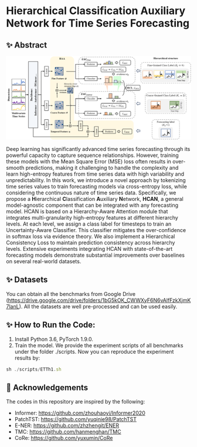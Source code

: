 # Hierarchical Classification Auxiliary Network for Time Series Forecasting


## :sparkles: Abstract
![model](fig/model.png)

Deep learning has significantly advanced time series forecasting through its powerful capacity to capture sequence relationships.
However, training these models with the Mean Square Error (MSE) loss often results in over-smooth predictions, making it challenging to handle the complexity and learn high-entropy features from time series data with high variability and unpredictability.
In this work, we introduce a novel approach by tokenizing time series values to train forecasting models via cross-entropy loss, while considering the continuous nature of time series data.
Specifically, we propose a **H**ierarchical **C**lassification **A**uxiliary **N**etwork, **HCAN**, a general model-agnostic component that can be integrated with any forecasting model.
HCAN is based on a Hierarchy-Aware Attention module that integrates multi-granularity high-entropy features at different hierarchy levels. 
At each level, we assign a class label for timesteps to train an Uncertainty-Aware Classifier. 
This classifier mitigates the over-confidence in softmax loss via evidence theory. We also implement a Hierarchical Consistency Loss to maintain prediction consistency across hierarchy levels. 
Extensive experiments integrating HCAN with state-of-the-art forecasting models demonstrate substantial improvements over baselines on several real-world datasets. 

## :sparkles: Datasets
You can obtain all the benchmarks from Google Drive (https://drive.google.com/drive/folders/1bG5kOK_CWWXyF6N6vAlfFzkXjmK7lanL). All the datasets are well pre-processed and can be used easily.

## :sparkles: How to Run the Code:

1. Install Python 3.6, PyTorch 1.9.0.
2. Train the model. We provide the experiment scripts of all benchmarks under the folder ./scripts. Now you can reproduce the experiment results by:

```javascript
sh ./scripts/ETTh1.sh
```

## :sparkling_heart: Acknowledgements

The codes in this repository are inspired by the following:

- Informer: https://github.com/zhouhaoyi/Informer2020
- PatchTST: https://github.com/yuqinie98/PatchTST
- E-NER: https://github.com/zhzhengit/ENER
- TMC: https://github.com/hanmenghan/TMC
- CoRe: https://github.com/yuxumin/CoRe
